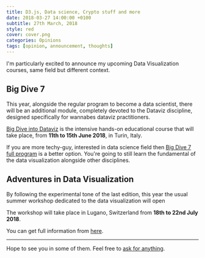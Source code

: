 ```yaml
---
title: D3.js, Data science, Crypto stuff and more
date: 2018-03-27 14:00:00 +0100
subtitle: 27th March, 2018
style: red
cover: cover.png
categories: Opinions
tags: [opinion, announcement, thoughts]
---
```


I'm particularly excited to announce my upcoming Data Visualization courses, same field but different context.

## Big Dive 7

This year, alongside the regular program to become a data scientist, there will be an additional module, completely devoted to the Dataviz discipline, designed specifically for wannabes dataviz practitioners. 

[Big Dive into Dataviz](https://www.bigdive.eu/becomedatascientist/data-viz-intensive/) is the intensive hands-on educational course that will take place, from **11th to 15th June 2018**, in Turin, Italy.

If you are more techy-guy, interested in data science field then [Big Dive 7 full program](https://www.bigdive.eu/becomedatascientist/big-dive-7/) is a better option. You're going to still learn the fundamental of the data visualization alongside other disciplines.

## Adventures in Data Visualization

By following the experimental tone of the last edition, this year the usual summer workshop dedicated to the data visualization will open 

The workshop will take place in Lugano, Switzerland from **18th to 22nd July 2018**.

You can get full information from [here](https://www.maind.supsi.ch/workshops/2018/2018-03-02-adventures-in-data-visualization-2018.html).

---

Hope to see you in some of them. Feel free to [ask for anything](mailto:hello@fabiofranchino.com).